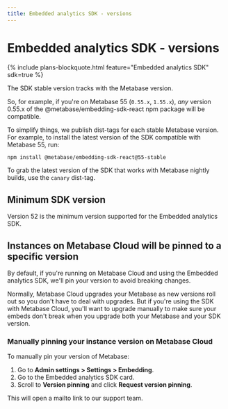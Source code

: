 ```yaml
---
title: Embedded analytics SDK - versions
---
```


# Embedded analytics SDK - versions

{% include plans-blockquote.html feature="Embedded analytics SDK" sdk=true %}

The SDK stable version tracks with the Metabase version.

So, for example, if you're on Metabase 55 (`0.55.x`, `1.55.x`), _any_ version 0.55.x of the @metabase/embedding-sdk-react npm package will be compatible.

To simplify things, we publish dist-tags for each stable Metabase version. For example, to install the latest version of the SDK compatible with Metabase 55, run:

```sh
npm install @metabase/embedding-sdk-react@55-stable
```

To grab the latest version of the SDK that works with Metabase nightly builds, use the `canary` dist-tag.

## Minimum SDK version

Version 52 is the minimum version supported for the Embedded analytics SDK.

## Instances on Metabase Cloud will be pinned to a specific version

By default, if you're running on Metabase Cloud and using the Embedded analytics SDK, we'll pin your version to avoid breaking changes.

Normally, Metabase Cloud upgrades your Metabase as new versions roll out so you don't have to deal with upgrades. But if you're using the SDK with Metabase Cloud, you'll want to upgrade manually to make sure your embeds don't break when you upgrade both your Metabase and your SDK version.

### Manually pinning your instance version on Metabase Cloud

To manually pin your version of Metabase:

1. Go to **Admin settings > Settings > Embedding**.
2. Go to the Embedded analytics SDK card.
3. Scroll to **Version pinning** and click **Request version pinning**.

This will open a mailto link to our support team.
